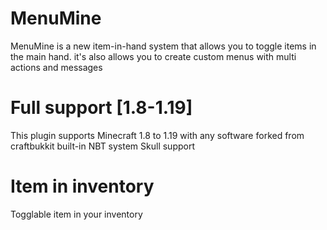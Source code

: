 # MenuMine
MenuMine is a new item-in-hand system that allows you to toggle items in the main hand.
it's also allows you to create custom menus with multi actions and messages


# Full support [1.8-1.19]
This plugin supports Minecraft 1.8 to 1.19 with any software forked from craftbukkit
built-in NBT system 
Skull support

# Item in inventory
Togglable item in your inventory 
